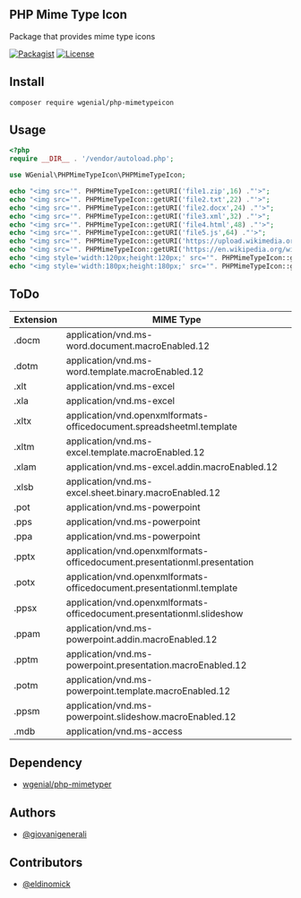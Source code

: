 ## PHP Mime Type Icon

Package that provides mime type icons

[![Packagist](https://img.shields.io/packagist/v/wgenial/php-mimetypeicon?style=for-the-badge)](https://packagist.org/packages/wgenial/php-mimetypeicon)
[![License](https://img.shields.io/packagist/l/wgenial/php-mimetypeicon?style=for-the-badge)](https://github.com/wgenial/php-mimetypeicon/blob/master/LICENSE)

## Install

```
composer require wgenial/php-mimetypeicon
```

## Usage

```php
<?php
require __DIR__ . '/vendor/autoload.php';

use WGenial\PHPMimeTypeIcon\PHPMimeTypeIcon;

echo "<img src='". PHPMimeTypeIcon::getURI('file1.zip',16) ."'>";
echo "<img src='". PHPMimeTypeIcon::getURI('file2.txt',22) ."'>";
echo "<img src='". PHPMimeTypeIcon::getURI('file2.docx',24) ."'>";
echo "<img src='". PHPMimeTypeIcon::getURI('file3.xml',32) ."'>";
echo "<img src='". PHPMimeTypeIcon::getURI('file4.html',48) ."'>";
echo "<img src='". PHPMimeTypeIcon::getURI('file5.js',64) ."'>";
echo "<img src='". PHPMimeTypeIcon::getURI('https://upload.wikimedia.org/wikipedia/commons/2/26/Logo-composer-transparent.png',96) ."'>";
echo "<img src='". PHPMimeTypeIcon::getURI('https://en.wikipedia.org/wiki/PHP#/media/File:PHP-logo.svg','scalable') ."'>";
echo "<img style='width:120px;height:120px;' src='". PHPMimeTypeIcon::getURI('file6.xlsx','scalable') ."'>";
echo "<img style='width:180px;height:180px;' src='". PHPMimeTypeIcon::getURI('https://media.giphy.com/media/13hxeOYjoTWtK8/giphy.gif','scalable') ."'>";
```

## ToDo

| **Extension** | **MIME Type**                                                             |
| ------------- | ------------------------------------------------------------------------- |
| .docm         | application/vnd.ms-word.document.macroEnabled.12                          |
| .dotm         | application/vnd.ms-word.template.macroEnabled.12                          |
| .xlt          | application/vnd.ms-excel                                                  |
| .xla          | application/vnd.ms-excel                                                  |
| .xltx         | application/vnd.openxmlformats-officedocument.spreadsheetml.template      |
| .xltm         | application/vnd.ms-excel.template.macroEnabled.12                         |
| .xlam         | application/vnd.ms-excel.addin.macroEnabled.12                            |
| .xlsb         | application/vnd.ms-excel.sheet.binary.macroEnabled.12                     |
| .pot          | application/vnd.ms-powerpoint                                             |
| .pps          | application/vnd.ms-powerpoint                                             |
| .ppa          | application/vnd.ms-powerpoint                                             |
| .pptx         | application/vnd.openxmlformats-officedocument.presentationml.presentation |
| .potx         | application/vnd.openxmlformats-officedocument.presentationml.template     |
| .ppsx         | application/vnd.openxmlformats-officedocument.presentationml.slideshow    |
| .ppam         | application/vnd.ms-powerpoint.addin.macroEnabled.12                       |
| .pptm         | application/vnd.ms-powerpoint.presentation.macroEnabled.12                |
| .potm         | application/vnd.ms-powerpoint.template.macroEnabled.12                    |
| .ppsm         | application/vnd.ms-powerpoint.slideshow.macroEnabled.12                   |
| .mdb          | application/vnd.ms-access                                                 |

## Dependency

- [wgenial/php-mimetyper](https://packagist.org/packages/wgenial/php-mimetyper)

## Authors

- [@giovanigenerali](https://github.com/giovanigenerali)

## Contributors

- [@eldinomick](https://github.com/eldinomick)
